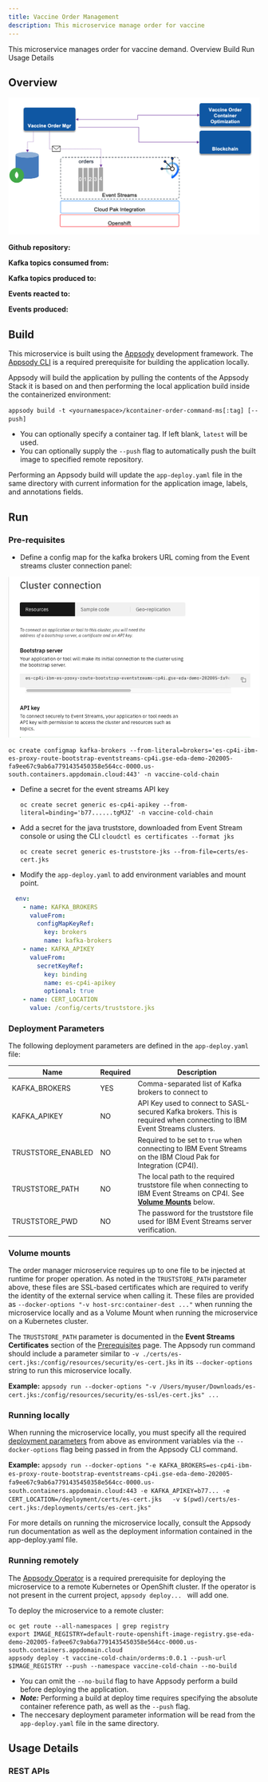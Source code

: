 ```yaml
---
title: Vaccine Order Management
description: This microservice manage order for vaccine
---
```

<PageDescription>
This microservice manages order for vaccine demand.
</PageDescription>

<AnchorLinks>
  <AnchorLink>Overview</AnchorLink>
  <AnchorLink>Build</AnchorLink>
  <AnchorLink>Run</AnchorLink>
  <AnchorLink>Usage Details</AnchorLink>
</AnchorLinks>

## Overview

![](./images/vaccine-order-1.png)

**Github repository:** []()

**Kafka topics consumed from:**

**Kafka topics produced to:**

**Events reacted to:**

**Events produced:**

## Build

This microservice is built using the [Appsody](https://appsody.dev/) development framework. The [Appsody CLI](https://appsody.dev/docs/installing/installing-appsody) is a required prerequisite for building the application locally.

Appsody will build the application by pulling the contents of the Appsody Stack it is based on and then performing the local application build inside the containerized environment:

`appsody build -t <yournamespace>/kcontainer-order-command-ms[:tag] [--push]`

- You can optionally specify a container tag. If left blank, `latest` will be used.
- You can optionally supply the `--push` flag to automatically push the built image to specified remote repository.

Performing an Appsody build will update the `app-deploy.yaml` file in the same directory with current information for the application image, labels, and annotations fields.

## Run 

### Pre-requisites

* Define a config map for the kafka brokers URL coming from the Event streams cluster connection panel:

 ![](./images/es-cluster-connect.png)

  ```shell
  oc create configmap kafka-brokers --from-literal=brokers='es-cp4i-ibm-es-proxy-route-bootstrap-eventstreams-cp4i.gse-eda-demo-202005-fa9ee67c9ab6a7791435450358e564cc-0000.us-south.containers.appdomain.cloud:443' -n vaccine-cold-chain

  ```

* Define a secret for the event streams API key

  ```shell
  oc create secret generic es-cp4i-apikey --from-literal=binding='b77......tgMJZ' -n vaccine-cold-chain
  ```

* Add a secret for the java truststore, downloaded from Event Stream console or using the CLI `cloudctl es certificates --format jks`

  ```shell
  oc create secret generic es-truststore-jks --from-file=certs/es-cert.jks
  ```

* Modify the `app-deploy.yaml` to add environment variables and mount point.

```yaml
  env:
    - name: KAFKA_BROKERS
      valueFrom:
        configMapKeyRef:
          key: brokers
          name: kafka-brokers
    - name: KAFKA_APIKEY
      valueFrom:
        secretKeyRef:
          key: binding
          name: es-cp4i-apikey
          optional: true
    - name: CERT_LOCATION
      value: /config/certs/truststore.jks
```

### Deployment Parameters

The following deployment parameters are defined in the `app-deploy.yaml` file:

| Name                                     | Required | Description                                                                                                            |
|------------------------------------------|----------|------------------------------------------------------------------------------------------------------------------------|
| KAFKA_BROKERS                            | YES      | Comma-separated list of Kafka brokers to connect to                                                                    |
| KAFKA_APIKEY                             | NO       | API Key used to connect to SASL-secured Kafka brokers. This is required when connecting to IBM Event Streams clusters. |
| TRUSTSTORE_ENABLED                       | NO       | Required to be set to `true` when connecting to IBM Event Streams on the IBM Cloud Pak for Integration (CP4I).         |
| TRUSTSTORE_PATH                          | NO       | The local path to the required truststore file when connecting to IBM Event Streams on CP4I. See [**Volume Mounts**](#volume-mounts) below.  |
| TRUSTSTORE_PWD                           | NO       | The password for the truststore file used for IBM Event Streams server verification.                                   |


### Volume mounts

The order manager microservice requires up to one file to be injected at runtime for proper operation. As noted in the `TRUSTSTORE_PATH` parameter above, these files are SSL-based certificates which are required to verify the identity of the external service when calling it. These files are provided as `--docker-options "-v host-src:container-dest ..."` when running the microservice locally and as a Volume Mount when running the microservice on a Kubernetes cluster.

The `TRUSTSTORE_PATH` parameter is documented in the **Event Streams Certificates** section of the [Prerequisites](/microservices/prereqs/#ibm-event-streams-on-redhat-openshift-container-platform) page. The Appsody run command should include a parameter similar to `-v ./certs/es-cert.jks:/config/resources/security/es-cert.jks` in its `--docker-options` string to run this microservice locally.

**Example:** `appsody run --docker-options "-v /Users/myuser/Downloads/es-cert.jks:/config/resources/security/es-ssl/es-cert.jks" ...`

### Running locally

When running the microservice locally, you must specify all the required [deployment parameters](#deployment-parameters) from above as environment variables via the `--docker-options` flag being passed in from the Appsody CLI command.

**Example:** `appsody run --docker-options "-e KAFKA_BROKERS=es-cp4i-ibm-es-proxy-route-bootstrap-eventstreams-cp4i.gse-eda-demo-202005-fa9ee67c9ab6a7791435450358e564cc-0000.us-south.containers.appdomain.cloud:443 -e KAFKA_APIKEY=b77... -e CERT_LOCATION=/deployment/certs/es-cert.jks   -v $(pwd)/certs/es-cert.jks:/deployments/certs/es-cert.jks" `

For more details on running the microservice locally, consult the Appsody run documentation as well as the deployment information contained in the app-deploy.yaml file.

### Running remotely 

The [Appsody Operator](https://appsody.dev/docs/reference/appsody-operator/) is a required prerequisite for deploying the microservice to a remote Kubernetes or OpenShift cluster. If the operator is not present in the current project, `appsody deploy... ` will add one.

To deploy the microservice to a remote cluster:

```shell
oc get route --all-namespaces | grep registry
export IMAGE_REGISTRY=default-route-openshift-image-registry.gse-eda-demo-202005-fa9ee67c9ab6a7791435450358e564cc-0000.us-south.containers.appdomain.cloud
appsody deploy -t vaccine-cold-chain/orderms:0.0.1 --push-url $IMAGE_REGISTRY --push --namespace vaccine-cold-chain --no-build
```

- You can omit the `--no-build` flag to have Appsody perform a build before deploying the application.
- _**Note:**_ Performing a build at deploy time requires specifying the absolute container reference path, as well as the `--push` flag.
- The neccesary deployment parameter information will be read from the `app-deploy.yaml` file in the same directory.

## Usage Details

### REST APIs